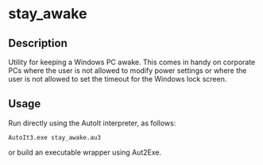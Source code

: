 # stay_awake

Description
-----------
Utility for keeping a Windows PC awake. 
This comes in handy on corporate PCs where the user is not allowed to modify power settings or where the user is not allowed to set the timeout for the Windows lock screen.

Usage
------
Run directly using the AutoIt interpreter, as follows:

    AutoIt3.exe stay_awake.au3

or build an executable wrapper using Aut2Exe.



